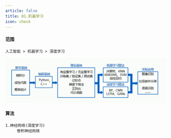 ```yaml
---
article: false
title: 01.机器学习
icon: check
---
```


#### 范围

    人工智能 > 机器学习 > 深度学习

![img01.png](img/img01.png)

#### 算法

    1.神经网络(深度学习)
         卷积神经网络









